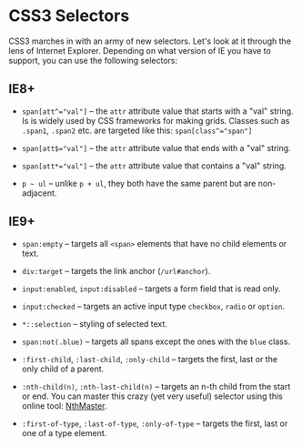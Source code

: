 CSS3 Selectors
==============

CSS3 marches in with an army of new selectors. Let's look at it through the lens
of Internet Explorer. Depending on what version of IE you have to support, you
can use the following selectors:

IE8+
----

-   `span[att^="val"]` – the `attr` attribute value that starts with a "val"
    string. Is is widely used by CSS frameworks for making grids. Classes such
    as `.span1`, `.span2` etc. are targeted like this: `span[class^="span"]`

-   `span[att$="val"]` – the `attr` attribute value that ends with a "val"
    string.

-   `span[att*="val"]` – the `attr` attribute value that contains a "val"
    string.

-   `p ~ ul` – unlike `p + ul`, they both have the same parent but are
    non-adjacent.

IE9+
----

-   `span:empty` – targets all `<span>` elements that have no child elements or
    text.

-   `div:target` – targets the link anchor (`/url#anchor`).

-   `input:enabled`, `input:disabled` – targets a form field that is read only.

-   `input:checked` – targets an active input type `checkbox`, `radio` or
    `option`.

-   `*::selection` – styling of selected text.

-   `span:not(.blue)` – targets all spans except the ones with the `blue` class.

-   `:first-child`, `:last-child`, `:only-child` – targets the first, last or
    the only child of a parent.

-   `:nth-child(n)`, `:nth-last-child(n)` – targets an n-th child from the start
    or end. You can master this crazy (yet very useful) selector using this
    online tool: [NthMaster](<http://nthmaster.com/>).

-   `:first-of-type`, `:last-of-type`, `:only-of-type` – targets the first, last
    or one of a type element.
